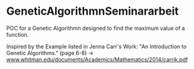 # GeneticAlgorithmnSeminararbeit
POC for a Genetic Algorithmn designed to find the maximum value of a function.

Inspired by the Example listed in Jenna Carr's Work: "An Introduction to Genetic Algorithms." (page 6-8)
-> www.whitman.edu/documents/Academics/Mathematics/2014/carrjk.pdf
